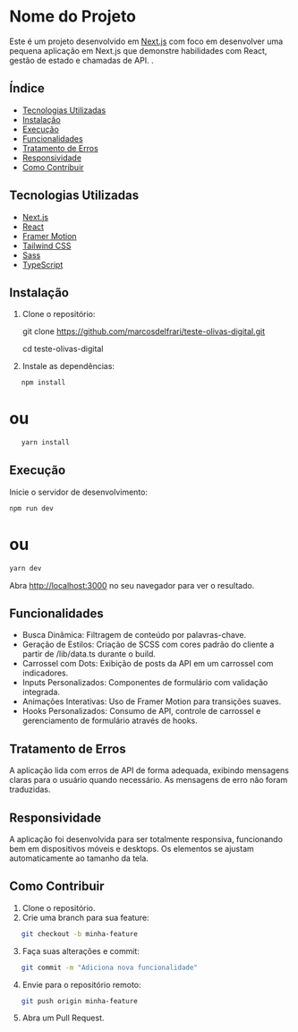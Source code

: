 # Nome do Projeto

Este é um projeto desenvolvido em [Next.js](https://nextjs.org/) com foco em desenvolver uma pequena aplicação em Next.js que demonstre habilidades com React, gestão de estado e chamadas de API.
.

## Índice

- [Tecnologias Utilizadas](#tecnologias-utilizadas)
- [Instalação](#instalação)
- [Execução](#execução)
- [Funcionalidades](#funcionalidades)
- [Tratamento de Erros](#tratamento-de-erros)
- [Responsividade](#responsividade)
- [Como Contribuir](#como-contribuir)

## Tecnologias Utilizadas

- [Next.js](https://nextjs.org/)
- [React](https://reactjs.org/)
- [Framer Motion](https://www.framer.com/motion/)
- [Tailwind CSS](https://tailwindcss.com/)
- [Sass](https://sass-lang.com)
- [TypeScript](https://www.typescriptlang.org/)

## Instalação

1. Clone o repositório:

   git clone https://github.com/marcosdelfrari/teste-olivas-digital.git

   cd teste-olivas-digital

2. Instale as dependências:

```bash
   npm install
```

# ou

```bash
   yarn install
```

## Execução

Inicie o servidor de desenvolvimento:

```bash
npm run dev
```

# ou

```bash
yarn dev
```

Abra [http://localhost:3000](http://localhost:3000) no seu navegador para ver o resultado.

## Funcionalidades

- Busca Dinâmica: Filtragem de conteúdo por palavras-chave.
- Geração de Estilos: Criação de SCSS com cores padrão do cliente a partir de /lib/data.ts durante o build.
- Carrossel com Dots: Exibição de posts da API em um carrossel com indicadores.
- Inputs Personalizados: Componentes de formulário com validação integrada.
- Animações Interativas: Uso de Framer Motion para transições suaves.
- Hooks Personalizados: Consumo de API, controle de carrossel e gerenciamento de formulário através de hooks.

## Tratamento de Erros

A aplicação lida com erros de API de forma adequada, exibindo mensagens claras para o usuário quando necessário. As mensagens de erro não foram traduzidas.

## Responsividade

A aplicação foi desenvolvida para ser totalmente responsiva, funcionando bem em dispositivos móveis e desktops. Os elementos se ajustam automaticamente ao tamanho da tela.

## Como Contribuir

1. Clone o repositório.
2. Crie uma branch para sua feature:

```bash
   git checkout -b minha-feature
```

3. Faça suas alterações e commit:

```bash
   git commit -m "Adiciona nova funcionalidade"
```

4. Envie para o repositório remoto:

```bash
   git push origin minha-feature
```

5. Abra um Pull Request.
